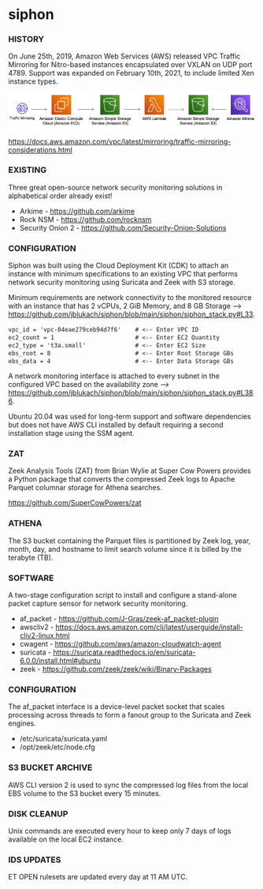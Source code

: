 # siphon

### HISTORY

On June 25th, 2019, Amazon Web Services (AWS) released VPC Traffic Mirroring for Nitro-based instances encapsulated over VXLAN on UDP port 4789. Support was expanded on February 10th, 2021, to include limited Xen instance types.

![siphon-data-flow](DATAFLOW.png)

https://docs.aws.amazon.com/vpc/latest/mirroring/traffic-mirroring-considerations.html

### EXISTING

Three great open-source network security monitoring solutions in alphabetical order already exist!

- Arkime - https://github.com/arkime
- Rock NSM - https://github.com/rocknsm
- Security Onion 2 - https://github.com/Security-Onion-Solutions

### CONFIGURATION

Siphon was built using the Cloud Deployment Kit (CDK) to attach an instance with minimum specifications to an existing VPC that performs network security monitoring using Suricata and Zeek with S3 storage.

Minimum requirements are network connectivity to the monitored resource with an instance that has 2 vCPUs, 2 GiB Memory, and 8 GB Storage --> https://github.com/jblukach/siphon/blob/main/siphon/siphon_stack.py#L33.

```
vpc_id = 'vpc-04eae279ceb94d7f6'    # <-- Enter VPC ID
ec2_count = 1                       # <-- Enter EC2 Quantity
ec2_type = 't3a.small'              # <-- Enter EC2 Size
ebs_root = 8                        # <-- Enter Root Storage GBs
ebs_data = 4                        # <-- Enter Data Storage GBs
```

A network monitoring interface is attached to every subnet in the configured VPC based on the availability zone --> https://github.com/jblukach/siphon/blob/main/siphon/siphon_stack.py#L386.

Ubuntu 20.04 was used for long-term support and software dependencies but does not have AWS CLI installed by default requiring a second installation stage using the SSM agent.

### ZAT

Zeek Analysis Tools (ZAT) from Brian Wylie at Super Cow Powers provides a Python package that converts the compressed Zeek logs to Apache Parquet columnar storage for Athena searches.

https://github.com/SuperCowPowers/zat

### ATHENA

The S3 bucket containing the Parquet files is partitioned by Zeek log, year, month, day, and hostname to limit search volume since it is billed by the terabyte (TB).

### SOFTWARE

A two-stage configuration script to install and configure a stand-alone packet capture sensor for network security monitoring. 

- af_packet - https://github.com/J-Gras/zeek-af_packet-plugin
- awscliv2 - https://docs.aws.amazon.com/cli/latest/userguide/install-cliv2-linux.html
- cwagent - https://github.com/aws/amazon-cloudwatch-agent
- suricata - https://suricata.readthedocs.io/en/suricata-6.0.0/install.html#ubuntu
- zeek - https://github.com/zeek/zeek/wiki/Binary-Packages

### CONFIGURATION

The af_packet interface is a device-level packet socket that scales processing across threads to form a fanout group to the Suricata and Zeek engines.

- /etc/suricata/suricata.yaml
- /opt/zeek/etc/node.cfg

### S3 BUCKET ARCHIVE

AWS CLI version 2 is used to sync the compressed log files from the local EBS volume to the S3 bucket every 15 minutes.

### DISK CLEANUP

Unix commands are executed every hour to keep only 7 days of logs available on the local EC2 instance.

### IDS UPDATES

ET OPEN rulesets are updated every day at 11 AM UTC.
